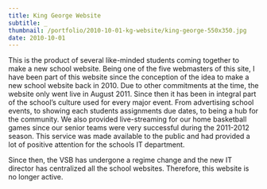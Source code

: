 ```yaml
---
title: King George Website
subtitle: _
thumbnail: /portfolio/2010-10-01-kg-website/king-george-550x350.jpg
date: 2010-10-01
---
```


This is the product of several like-minded students coming together to make a new school website. Being one of the five webmasters of this site, I have been part of this website since the conception of the idea to make a new school website back in 2010. Due to other commitments at the time, the website only went live in August 2011. Since then it has been in integral part of the school’s culture used for every major event. From advertising school events, to showing each students assignments due dates, to being a hub for the community. We also provided live-streaming for our home basketball games since our senior teams were very successful during the 2011-2012 season. This service was made available to the public and had provided a lot of positive attention for the schools IT department.

Since then, the VSB has undergone a regime change and the new IT director has centralized all the school websites. Therefore, this website is no longer active.
